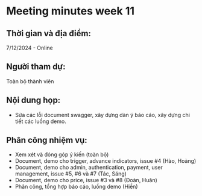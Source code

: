 # Meeting minutes week 11
## Thời gian và địa điểm:
7/12/2024 - Online
## Người tham dự:
Toàn bộ thành viên
## Nội dung họp:
- Sửa các lỗi document swagger, xây dựng dàn ý báo cáo, xây dựng chi tiết các luồng demo.
## Phân công nhiệm vụ:
- Xem xét và đóng góp ý kiến (toàn bộ)
- Document, demo cho trigger, advance indicators, issue #4 (Hào, Hoàng)
- Document, demo cho admin, authentication, payment, user management, issue #5, #6 và #7 (Tác, Sáng)
- Document, demo cho price, issue #3 và #8 (Đoàn, Huân)
- Phân công, tổng hợp báo cáo, luồng demo (Hiền)